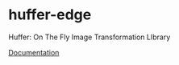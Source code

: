 # huffer-edge
Huffer: On The Fly Image Transformation LIbrary 

[Documentation](https://gofynd.io/huffer-edge/)